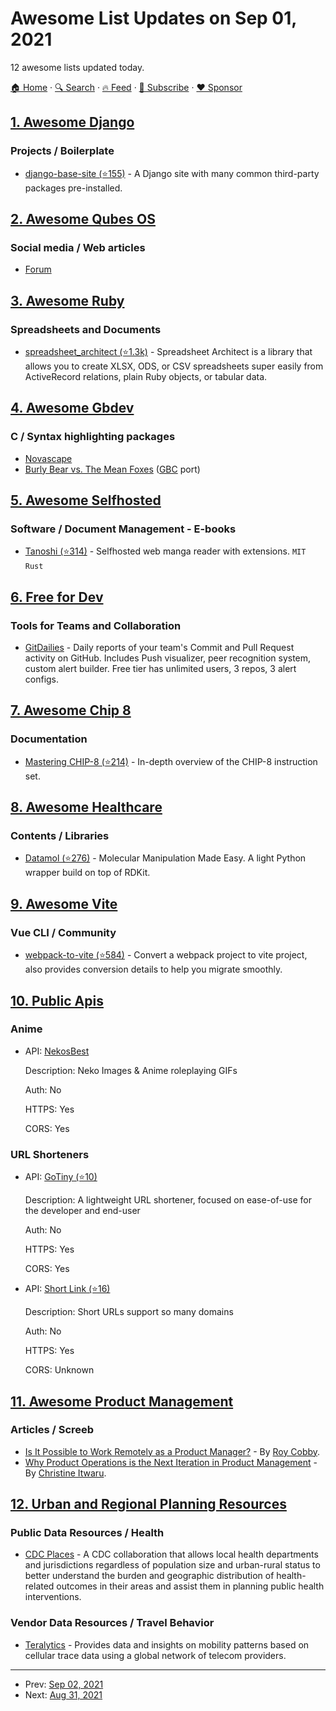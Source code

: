# Awesome List Updates on Sep 01, 2021

12 awesome lists updated today.

[🏠 Home](/README.md) · [🔍 Search](https://www.trackawesomelist.com/search/) · [🔥 Feed](https://www.trackawesomelist.com/rss.xml) · [📮 Subscribe](https://trackawesomelist.us17.list-manage.com/subscribe?u=d2f0117aa829c83a63ec63c2f&id=36a103854c) · [❤️  Sponsor](https://github.com/sponsors/theowenyoung)



## [1. Awesome Django](/content/wsvincent/awesome-django/README.md)

### Projects / Boilerplate

*   [django-base-site (⭐155)](https://github.com/epicserve/django-base-site/) - A Django site with many common third-party packages pre-installed.

## [2. Awesome Qubes OS](/content/xn0px90/Awesome-Qubes-OS/README.md)

### Social media / Web articles

*   [Forum](https://forum.qubes-os.org/)

## [3. Awesome Ruby](/content/markets/awesome-ruby/README.md)

### Spreadsheets and Documents

*   [spreadsheet\_architect (⭐1.3k)](https://github.com/westonganger/spreadsheet_architect) - Spreadsheet Architect is a library that allows you to create XLSX, ODS, or CSV spreadsheets super easily from ActiveRecord relations, plain Ruby objects, or tabular data.

## [4. Awesome Gbdev](/content/gbdev/awesome-gbdev/README.md)

### C / Syntax highlighting packages

*   [Novascape](https://web.archive.org/web/20171002042716/http://ludumdare.com/compo/ludum-dare-34/?action=preview\&uid=6823)
*   [Burly Bear vs. The Mean Foxes](http://sebastianmihai.com/gameboy-burly-bear.html) ([GBC](http://sebastianmihai.com/gameboy-color-burly-bear.html) port)

## [5. Awesome Selfhosted](/content/awesome-selfhosted/awesome-selfhosted/README.md)

### Software / Document Management - E-books

*   [Tanoshi (⭐314)](https://github.com/faldez/tanoshi) - Selfhosted web manga reader with extensions. `MIT` `Rust`

## [6. Free for Dev](/content/ripienaar/free-for-dev/README.md)

### Tools for Teams and Collaboration

*   [GitDailies](https://gitdailies.com) - Daily reports of your team's Commit and Pull Request activity on GitHub. Includes Push visualizer, peer recognition system, custom alert builder. Free tier has unlimited users, 3 repos, 3 alert configs.

## [7. Awesome Chip 8](/content/tobiasvl/awesome-chip-8/README.md)

### Documentation

*   [Mastering CHIP-8 (⭐214)](https://github.com/mattmikolay/chip-8/wiki/Mastering-CHIP%E2%80%908) - In-depth overview of the CHIP-8 instruction set.

## [8. Awesome Healthcare](/content/kakoni/awesome-healthcare/README.md)

### Contents / Libraries

*   [Datamol (⭐276)](https://github.com/datamol-org/datamol) - Molecular Manipulation Made Easy. A light Python wrapper build on top of RDKit.

## [9. Awesome Vite](/content/vitejs/awesome-vite/README.md)

### Vue CLI / Community

*   [webpack-to-vite (⭐584)](https://github.com/originjs/webpack-to-vite) - Convert a webpack project to vite project, also provides conversion details to help you migrate smoothly.

## [10. Public Apis](/content/public-apis/public-apis/README.md)

### Anime

- API: [NekosBest](https://docs.nekos.best)

  Description: Neko Images & Anime roleplaying GIFs

  Auth: No

  HTTPS: Yes

  CORS: Yes



### URL Shorteners

- API: [GoTiny (⭐10)](https://github.com/robvanbakel/gotiny-api)

  Description: A lightweight URL shortener, focused on ease-of-use for the developer and end-user

  Auth: No

  HTTPS: Yes

  CORS: Yes


- API: [Short Link (⭐16)](https://github.com/FayasNoushad/Short-Link-API)

  Description: Short URLs support so many domains

  Auth: No

  HTTPS: Yes

  CORS: Unknown



## [11. Awesome Product Management](/content/dend/awesome-product-management/README.md)

### Articles / Screeb

*   [Is It Possible to Work Remotely as a Product Manager?](https://productschool.com/blog/product-management-2/jobs-cat/remote-product-manager/) - By [Roy Cobby](https://twitter.com/roycobby).
*   [Why Product Operations is the Next Iteration in Product Management](https://productcraft.com/perspectives/why-product-operations-is-the-next-iteration-in-product-management/) - By [Christine Itwaru](https://twitter.com/christineitwaru).

## [12. Urban and Regional Planning Resources](/content/APA-Technology-Division/urban-and-regional-planning-resources/README.md)

### Public Data Resources / Health

*   [CDC Places](https://www.cdc.gov/places/index.html) - A CDC collaboration that allows local health departments and jurisdictions regardless of population size and urban-rural status to better understand the burden and geographic distribution of health-related outcomes in their areas and assist them in planning public health interventions.

### Vendor Data Resources / Travel Behavior

*   [Teralytics](https://www.teralytics.net/) - Provides data and insights on mobility patterns based on cellular trace data using a global network of telecom providers.

---

- Prev: [Sep 02, 2021](/content/2021/09/02/README.md)
- Next: [Aug 31, 2021](/content/2021/08/31/README.md)